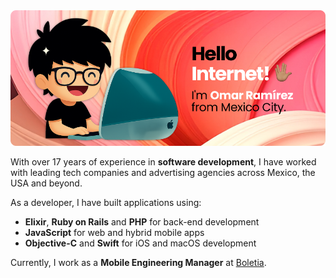 <img alt="Hello Internet! - I'm Omar Ramírez from Mexico City." src="./assets/chibi-rigter.png"> 

With over 17 years of experience in **software development**, I have worked with leading tech companies and advertising agencies across Mexico, the USA and beyond.

As a developer, I have built applications using:

- **Elixir**, **Ruby on Rails** and **PHP** for back-end development
- **JavaScript** for web and hybrid mobile apps
- **Objective-C** and **Swift** for iOS and macOS development

Currently, I work as a **Mobile Engineering Manager** at [Boletia](https://github.com/boletia).